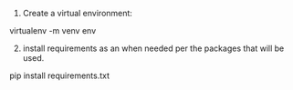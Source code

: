 1) Create a virtual environment:

virtualenv -m venv env

2) install requirements as an when needed per the packages that will be used.
 
pip install requirements.txt

